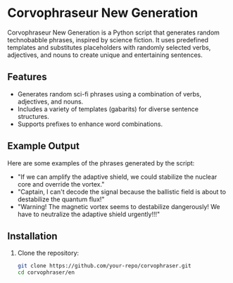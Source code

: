 # Corvophraseur New Generation

Corvophraseur New Generation is a Python script that generates random technobabble phrases, inspired by science fiction. It uses predefined templates and substitutes placeholders with randomly selected verbs, adjectives, and nouns to create unique and entertaining sentences.

## Features

- Generates random sci-fi phrases using a combination of verbs, adjectives, and nouns.
- Includes a variety of templates (gabarits) for diverse sentence structures.
- Supports prefixes to enhance word combinations.

## Example Output

Here are some examples of the phrases generated by the script:

- "If we can amplify the adaptive shield, we could stabilize the nuclear core and override the vortex."
- "Captain, I can't decode the signal because the ballistic field is about to destabilize the quantum flux!"
- "Warning! The magnetic vortex seems to destabilize dangerously! We have to neutralize the adaptive shield urgently!!!"

## Installation

1. Clone the repository:
   ```bash
   git clone https://github.com/your-repo/corvophraser.git
   cd corvophraser/en
